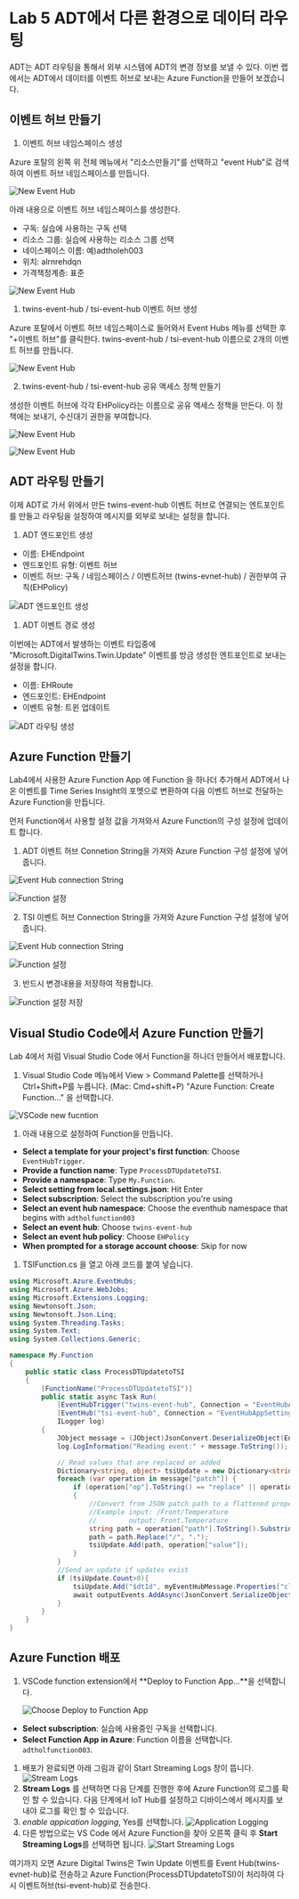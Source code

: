 # Lab 5 ADT에서 다른 환경으로 데이터 라우팅

ADT는 ADT 라우팅을 통해서 외부 시스템에 ADT의 변경 정보를 보낼 수 있다. 이번 랩에서는 ADT에서 데이터를 이벤트 허브로 보내는 Azure Function을 만들어 보겠습니다. 

## 이벤트 허브 만들기 

1. 이벤트 허브 네임스페이스 생성

Azure 포탈의 왼쪽 위 전체 메뉴에서 "리소스만들기"를 선택하고 "event Hub"로 검색하여 이벤트 허브 네임스페이스를 만듭니다. 

 ![New Event Hub](./images/eh-new.png)

아래 내용으로 이벤트 허브 네임스페이스를 생성한다. 

 * 구독: 실습에 사용하는 구독 선택
 * 리소스 그룹: 실습에 사용하는 리소스 그룹 선택
 * 네이스페이스 이름: 예)adtholeh003
 * 위치: alrnrehdqn
 * 가격책정계층: 표준

 ![New Event Hub](./images/eh-create.png)

 1. twins-event-hub / tsi-event-hub 이벤트 허브 생성

 Azure 포탈에서 이벤트 허브 네임스페이스로 들어와서 Event Hubs 메뉴를 선택한 후 "+이벤트 허브"를 클릭한다. twins-event-hub / tsi-event-hub 이름으로 2개의 이벤트 허브를 만듭니다. 

![New Event Hub](./images/eh-create2.png)

2. twins-event-hub / tsi-event-hub 공유 액세스 정책 만들기

생성한 이벤트 허브에 각각 EHPolicy라는 이름으로 공유 액세스 정책을 만든다. 이 정책에는 보내기, 수신대기 권한을 부여합니다.  

![New Event Hub](./images/eh-create-policy.png)

![New Event Hub](./images/eh-create-policy2.png)

## ADT 라우팅 만들기 

이제 ADT로 가서 위에서 만든 twins-event-hub 이벤트 허브로 연결되는 엔트포인트를 만들고 라우팅을 설정하여 메시지를 외부로 보내는 설정을 합니다. 

1. ADT 엔드포인트 생성

* 이름: EHEndpoint
* 엔드포인트 유형: 이벤트 허브
* 이벤트 허브: 구독 / 네임스페이스 / 이벤트허브 (twins-evnet-hub) / 권한부여 규칙(EHPolicy)

![ADT 엔드포인트 생성](./images/adt-endpoint.png)

1. ADT 이벤트 경로 생성

이번에는 ADT에서 발생하는 이벤트 타입중에 "Microsoft.DigitalTwins.Twin.Update" 이벤트를 방금 생성한 엔트포인트로 보내는 설정을 합니다. 

* 이름: EHRoute
* 엔드포인트: EHEndpoint
* 이벤트 유형: 트윈 업데이트

![ADT 라우팅 생성](./images/adt-route.png)


## Azure Function 만들기 

Lab4에서 사용한 Azure Function App 에 Function 을 하나더 추가해서 ADT에서 나온 이벤트를 Time Series Insight의 포멧으로 변환하여 다음 이벤트 허브로 전달하는 Azure Function을 만듭니다. 

먼저 Function에서 사용할 설정 값을 가져와서 Azure Function의 구성 설정에 업데이트 합니다. 

1. ADT 이벤트 허브 Connetion String을 가져와 Azure Function 구성 설정에 넣어줍니다.

![Event Hub connection String](./images/eh-connstr.png)

![Function 설정](./images/function-eh-connstr.png)

2. TSI 이벤트 허브 Connection String을 가져와 Azure Function 구성 설정에 넣어줍니다.

![Event Hub connection String](./images/eh-connstr2.png)

![Function 설정](./images/function-eh-connstr2.png)

3. 반드시 변경내용을 저장하여 적용합니다. 

![Function 설정 저장](./images/function-app-setting-save.png)

## Visual Studio Code에서 Azure Function 만들기

Lab 4에서 처럼 Visual Studio Code 에서 Function을 하나더 만들어서 배포합니다. 

1. Visual Studio Code 메뉴에서 View > Command Palette를 선택하거나 Ctrl+Shift+P를 누릅니다. (Mac: Cmd+shift+P) "Azure Function: Create Function..." 을 선택합니다.  

![VSCode new fucntion](images/vscode-new-function.png)

1. 아래 내용으로 설정하여 Function을 만듭니다. 

- **Select a template for your project's first function**: Choose `EventHubTrigger`.
- **Provide a function name**: Type `ProcessDTUpdatetoTSI`.
- **Provide a namespace**: Type `My.Function`.
- **Select setting from local.settings.json**: Hit Enter
- **Select subscription**: Select the subscription you're using
- **Select an event hub namespace**: Choose the eventhub namespace that begins with `adtholfunction003`
- **Select an event hub**: Choose `twins-event-hub`
- **Select an event hub policy**: Choose `EHPolicy`
- **When prompted for a storage account choose**: Skip for now


1. TSIFunction.cs 을 열고 아래 코드를 붙여 넣습니다. 

```C#
using Microsoft.Azure.EventHubs;
using Microsoft.Azure.WebJobs;
using Microsoft.Extensions.Logging;
using Newtonsoft.Json;
using Newtonsoft.Json.Linq;
using System.Threading.Tasks;
using System.Text;
using System.Collections.Generic;

namespace My.Function
{
    public static class ProcessDTUpdatetoTSI
    { 
        [FunctionName("ProcessDTUpdatetoTSI")]
        public static async Task Run(
            [EventHubTrigger("twins-event-hub", Connection = "EventHubAppSetting-Twins")]EventData myEventHubMessage, 
            [EventHub("tsi-event-hub", Connection = "EventHubAppSetting-TSI")]IAsyncCollector<string> outputEvents, 
            ILogger log)
        {
            JObject message = (JObject)JsonConvert.DeserializeObject(Encoding.UTF8.GetString(myEventHubMessage.Body));
            log.LogInformation("Reading event:" + message.ToString());

            // Read values that are replaced or added
            Dictionary<string, object> tsiUpdate = new Dictionary<string, object>();
            foreach (var operation in message["patch"]) {
                if (operation["op"].ToString() == "replace" || operation["op"].ToString() == "add")
                {
                    //Convert from JSON patch path to a flattened property for TSI
                    //Example input: /Front/Temperature
                    //        output: Front.Temperature
                    string path = operation["path"].ToString().Substring(1);                    
                    path = path.Replace("/", ".");                    
                    tsiUpdate.Add(path, operation["value"]);
                }
            }
            //Send an update if updates exist
            if (tsiUpdate.Count>0){
                tsiUpdate.Add("$dtId", myEventHubMessage.Properties["cloudEvents:subject"]);
                await outputEvents.AddAsync(JsonConvert.SerializeObject(tsiUpdate));
            }
        }
    }
}

```

## Azure Function 배포 

1. VSCode function extension에서 **Deploy to Function App...**을 선택합니다. 

    ![Choose Deploy to Function App](./images/deploy-to-function-app.png)

- **Select subscription**: 실습에 사용중인 구독을 선택합니다. 
- **Select Function App in Azure**: Function 이름을 선택합니다. `adtholfunction003`.

1. 배포가 완료되면 아래 그림과 같이 Start Streaming Logs 창이 뜹니다.
  ![Stream Logs](./images/function-stream-logs.png)
1. **Stream Logs** 를 선택하면 다음 단계를 진행한 후에 Azure Function의 로그를 확인 할 수 있습니다. 다음 단계에서 IoT Hub를 설정하고 디바이스에서 메시지를 보내야 로그를 확인 할 수 있습니다. 
1. *enable appication logging*,  Yes를 선택합니다. 
    ![Application Logging](./images/application-logging.png)
1. 다른 방법으로는 VS Code 에서 Azure Function을 찾아 오른쪽 클릭 후 **Start Streaming Logs**를 선택하면 됩니다.
  ![Start Streaming Logs](./images/function-stream-logs-extension.png)

여기까지 오면 Azure Digital Twins은 Twin Update 이벤트를 Event Hub(twins-evnet-hub)로 전송하고 Azure Function(ProcessDTUpdatetoTSI)이 처리하여 다시 이벤트허브(tsi-event-hub)로 전송한다. 
